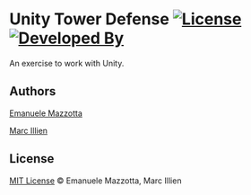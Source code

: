 # Unity Tower Defense [![License](http://img.shields.io/:license-mit-blue.svg)](http://doge.mit-license.org) [![Developed By](https://img.shields.io/badge/developed%20with%20♥%20by-Siroopies-red.svg)](https://siroop.ch/)

An exercise to work with Unity.

## Authors

[Emanuele Mazzotta](mailto:hello@mazzotta.me)

[Marc Illien](mailto:marc.illien@siroop.ch)

## License

[MIT License](LICENSE.md) © Emanuele Mazzotta, Marc Illien
